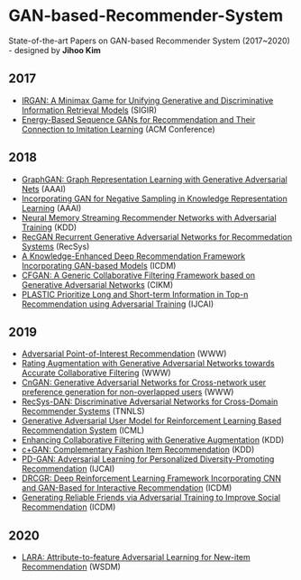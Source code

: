 # GAN-based-Recommender-System
State-of-the-art Papers on GAN-based Recommender System (2017~2020) - designed by **Jihoo Kim**

## 2017
* [IRGAN: A Minimax Game for Unifying Generative and Discriminative Information Retrieval Models](https://arxiv.org/pdf/1705.10513.pdf) (SIGIR)
* [Energy-Based Sequence GANs for Recommendation and Their Connection to Imitation Learning](https://arxiv.org/pdf/1706.09200.pdf) (ACM Conference)

## 2018
* [GraphGAN: Graph Representation Learning with Generative Adversarial Nets](https://arxiv.org/pdf/1711.08267.pdf) (AAAI)
* [Incorporating GAN for Negative Sampling in Knowledge Representation Learning](https://aaai.org/ocs/index.php/AAAI/AAAI18/paper/view/16094/15907) (AAAI)
* [Neural Memory Streaming Recommender Networks with Adversarial Training](https://www.kdd.org/kdd2018/accepted-papers/view/neural-memory-streaming-recommender-networks-with-adversarial-training) (KDD)
* [RecGAN Recurrent Generative Adversarial Networks for Recommedation Systems](http://www.brianlim.net/wordpress/wp-content/uploads/2018/08/recsys2018-recgan-recommender.pdf) (RecSys)
* [A Knowledge-Enhanced Deep Recommendation Framework Incorporating GAN-based Models](http://gdm.fudan.edu.cn/GDMWiki/attach/By%20year/Yang_ICDM18final.pdf) (ICDM)
* [CFGAN: A Generic Collaborative Filtering Framework based on Generative Adversarial Networks](https://dl.acm.org/citation.cfm?id=3271743) (CIKM)
* [PLASTIC Prioritize Long and Short-term Information in Top-n Recommendation using Adversarial Training](https://www.ijcai.org/proceedings/2018/0511.pdf) (IJCAI)


## 2019
* [Adversarial Point-of-Interest Recommendation](http://www.terpconnect.umd.edu/~kpzhang/paper/Adversarial_POI.pdf) (WWW)
* [Rating Augmentation with Generative Adversarial Networks towards Accurate Collaborative Filtering](https://dl.acm.org/citation.cfm?id=3313413) (WWW)
* [CnGAN: Generative Adversarial Networks for Cross-network user preference generation for non-overlapped users](https://dl.acm.org/citation.cfm?id=3308558.3313733) (WWW)
* [RecSys-DAN: Discriminative Adversarial Networks for Cross-Domain Recommender Systems](https://arxiv.org/pdf/1903.10794.pdf) (TNNLS)
* [Generative Adversarial User Model for Reinforcement Learning Based Recommendation System](http://proceedings.mlr.press/v97/chen19f/chen19f.pdf) (ICML)
* [Enhancing Collaborative Filtering with Generative Augmentation](https://dl.acm.org/citation.cfm?id=3330873) (KDD)
* [c+GAN: Complementary Fashion Item Recommendation](https://arxiv.org/pdf/1906.05596.pdf) (KDD)
* [PD-GAN: Adversarial Learning for Personalized Diversity-Promoting Recommendation](https://www.ijcai.org/Proceedings/2019/0537.pdf) (IJCAI)
* [DRCGR: Deep Reinforcement Learning Framework Incorporating CNN and GAN-Based for Interactive Recommendation](https://ieeexplore.ieee.org/stamp/stamp.jsp?tp=&arnumber=8970700) (ICDM)
* [Generating Reliable Friends via Adversarial Training to Improve Social Recommendation](https://arxiv.org/pdf/1909.03529.pdf) (ICDM)

## 2020
* [LARA: Attribute-to-feature Adversarial Learning for New-item Recommendation](https://dl.acm.org/doi/abs/10.1145/3336191.3371805) (WSDM)


